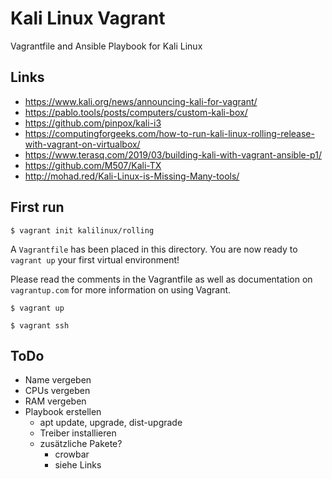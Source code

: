 # Kali Linux Vagrant

Vagrantfile and Ansible Playbook for Kali Linux

## Links

- <https://www.kali.org/news/announcing-kali-for-vagrant/>
- <https://pablo.tools/posts/computers/custom-kali-box/>
- <https://github.com/pinpox/kali-i3>
- <https://computingforgeeks.com/how-to-run-kali-linux-rolling-release-with-vagrant-on-virtualbox/>
- <https://www.terasq.com/2019/03/building-kali-with-vagrant-ansible-p1/>
- <https://github.com/M507/Kali-TX>
- <http://mohad.red/Kali-Linux-is-Missing-Many-tools/>

## First run

```shell
$ vagrant init kalilinux/rolling
```

A `Vagrantfile` has been placed in this directory.
You are now ready to `vagrant up` your first virtual environment!

Please read the comments in the Vagrantfile as well as documentation on
`vagrantup.com` for more information on using Vagrant.

```shell
$ vagrant up
```

```shell
$ vagrant ssh
```

## ToDo

- Name vergeben
- CPUs vergeben
- RAM vergeben
- Playbook erstellen
  - apt update, upgrade, dist-upgrade
  - Treiber installieren
  - zusätzliche Pakete?
    - crowbar
    - siehe Links
